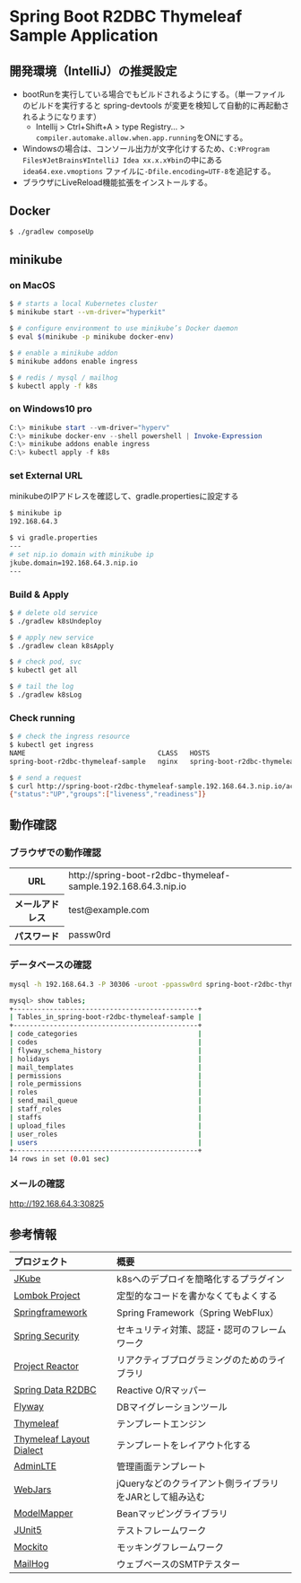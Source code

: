 # Spring Boot R2DBC Thymeleaf Sample Application

## 開発環境（IntelliJ）の推奨設定

- bootRunを実行している場合でもビルドされるようにする。（単一ファイルのビルドを実行すると spring-devtools が変更を検知して自動的に再起動されるようになります）
    - Intellij > Ctrl+Shift+A > type Registry... > `compiler.automake.allow.when.app.running`をONにする。
- Windowsの場合は、コンソール出力が文字化けするため、`C:¥Program Files¥JetBrains¥IntelliJ Idea xx.x.x¥bin`の中にある`idea64.exe.vmoptions`
  ファイルに`-Dfile.encoding=UTF-8`を追記する。
- ブラウザにLiveReload機能拡張をインストールする。

## Docker

```bash
$ ./gradlew composeUp
```

## minikube

### on MacOS

```bash
$ # starts a local Kubernetes cluster
$ minikube start --vm-driver="hyperkit"

$ # configure environment to use minikube’s Docker daemon
$ eval $(minikube -p minikube docker-env)

$ # enable a minikube addon
$ minikube addons enable ingress

$ # redis / mysql / mailhog
$ kubectl apply -f k8s
```

### on Windows10 pro

```powershell
C:\> minikube start --vm-driver="hyperv"
C:\> minikube docker-env --shell powershell | Invoke-Expression
C:\> minikube addons enable ingress
C:\> kubectl apply -f k8s
```

### set External URL

minikubeのIPアドレスを確認して、gradle.propertiesに設定する

```bash
$ minikube ip
192.168.64.3

$ vi gradle.properties
---
# set nip.io domain with minikube ip
jkube.domain=192.168.64.3.nip.io
---
```

### Build & Apply

```bash
$ # delete old service
$ ./gradlew k8sUndeploy

$ # apply new service
$ ./gradlew clean k8sApply

$ # check pod, svc
$ kubectl get all

$ # tail the log
$ ./gradlew k8sLog
```

### Check running

```bash
$ # check the ingress resource
$ kubectl get ingress
NAME                                 CLASS   HOSTS                                                    ADDRESS        PORTS   AGE
spring-boot-r2dbc-thymeleaf-sample   nginx   spring-boot-r2dbc-thymeleaf-sample.192.168.64.3.nip.io   192.168.64.3   80      11m

$ # send a request
$ curl http://spring-boot-r2dbc-thymeleaf-sample.192.168.64.3.nip.io/actuator/health
{"status":"UP","groups":["liveness","readiness"]}
```

## 動作確認

### ブラウザでの動作確認

<table>
  <tr>
    <th>URL</th>
    <td>http://spring-boot-r2dbc-thymeleaf-sample.192.168.64.3.nip.io</td>
  </tr>
  <tr>
    <th>メールアドレス</th>
    <td>test@example.com</td>
  </tr>
  <tr>
    <th>パスワード</th>
    <td>passw0rd</td>
  </tr>
</table>

### データベースの確認

```bash
mysql -h 192.168.64.3 -P 30306 -uroot -ppassw0rd spring-boot-r2dbc-thymeleaf-sample

mysql> show tables;
+----------------------------------------------+
| Tables_in_spring-boot-r2dbc-thymeleaf-sample |
+----------------------------------------------+
| code_categories                              |
| codes                                        |
| flyway_schema_history                        |
| holidays                                     |
| mail_templates                               |
| permissions                                  |
| role_permissions                             |
| roles                                        |
| send_mail_queue                              |
| staff_roles                                  |
| staffs                                       |
| upload_files                                 |
| user_roles                                   |
| users                                        |
+----------------------------------------------+
14 rows in set (0.01 sec)
```

### メールの確認

http://192.168.64.3:30825

## 参考情報

| プロジェクト                                                                         | 概要                               |
|:-------------------------------------------------------------------------------|:---------------------------------|
| [JKube](https://www.eclipse.org/jkube/)                                        | k8sへのデプロイを簡略化するプラグイン             |
| [Lombok Project](https://projectlombok.org/)                                   | 定型的なコードを書かなくてもよくする               |
| [Springframework](https://spring.io/projects/spring-framework)                 | Spring Framework（Spring WebFlux） |
| [Spring Security](https://spring.io/projects/spring-security)                  | セキュリティ対策、認証・認可のフレームワーク           |
| [Project Reactor](https://projectreactor.io/)                                  | リアクティブプログラミングのためのライブラリ           |
| [Spring Data R2DBC](https://spring.io/projects/spring-data-r2dbc)              | Reactive O/Rマッパー                 |
| [Flyway](https://flywaydb.org/)                                                | DBマイグレーションツール                    |
| [Thymeleaf](http://www.thymeleaf.org/)                                         | テンプレートエンジン                       |
| [Thymeleaf Layout Dialect](https://ultraq.github.io/thymeleaf-layout-dialect/) | テンプレートをレイアウト化する                  |
| [AdminLTE](https://github.com/ColorlibHQ/AdminLTE/releases/tag/v2.3.8)         | 管理画面テンプレート                       |
| [WebJars](https://www.webjars.org/)                                            | jQueryなどのクライアント側ライブラリをJARとして組み込む |
| [ModelMapper](http://modelmapper.org/)                                         | Beanマッピングライブラリ                   |
| [JUnit5](https://junit.org/junit5/)                                            | テストフレームワーク                       |
| [Mockito](https://site.mockito.org/)                                           | モッキングフレームワーク                     |
| [MailHog](https://github.com/mailhog/MailHog)                                  | ウェブベースのSMTPテスター                  |
